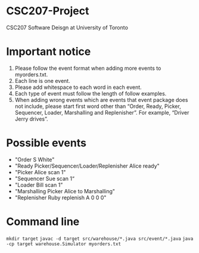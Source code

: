 # CSC207-Project
CSC207 Software Deisgn at University of Toronto

# Important notice
1. Please follow the event format when adding more events to myorders.txt.
2. Each line is one event. 
3. Please add whitespace to each word in each event.
4. Each type of event must follow the length of follow examples.
5. When adding wrong events which are events that event package does not include, please start first word other than “Order, Ready, Picker, Sequencer, Loader, Marshalling and Replenisher”. For example, “Driver Jerry drives”.

# Possible events
- "Order S White"
- "Ready Picker/Sequencer/Loader/Replenisher Alice ready"
- "Picker Alice scan 1"
- "Sequencer Sue scan 1“
- "Loader Bill scan 1”
- "Marshalling Picker Alice to Marshalling"
- "Replenisher Ruby replenish A 0 0 0"

# Command line
`mkdir target`
`javac -d target src/warehouse/*.java src/event/*.java`
`java -cp target warehouse.Simulator myorders.txt`
